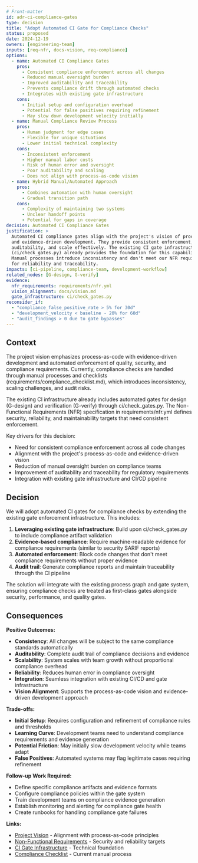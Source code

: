 ```yaml
---
# Front‑matter
id: adr-ci-compliance-gates
type: decision
title: "Adopt Automated CI Gate for Compliance Checks"
status: proposed
date: 2024-12-19
owners: [engineering-team]
inputs: [req-nfr, docs-vision, req-compliance]
options:
  - name: Automated CI Compliance Gates
    pros: 
      - Consistent compliance enforcement across all changes
      - Reduced manual oversight burden
      - Improved auditability and traceability
      - Prevents compliance drift through automated checks
      - Integrates with existing gate infrastructure
    cons: 
      - Initial setup and configuration overhead
      - Potential for false positives requiring refinement
      - May slow down development velocity initially
  - name: Manual Compliance Review Process
    pros: 
      - Human judgment for edge cases
      - Flexible for unique situations
      - Lower initial technical complexity
    cons: 
      - Inconsistent enforcement
      - Higher manual labor costs
      - Risk of human error and oversight
      - Poor auditability and scaling
      - Does not align with process-as-code vision
  - name: Hybrid Manual/Automated Approach
    pros:
      - Combines automation with human oversight
      - Gradual transition path
    cons:
      - Complexity of maintaining two systems
      - Unclear handoff points
      - Potential for gaps in coverage
decision: Automated CI Compliance Gates
justification: >
  Automated CI compliance gates align with the project's vision of process-as-code
  and evidence-driven development. They provide consistent enforcement, improve
  auditability, and scale effectively. The existing CI gate infrastructure 
  (ci/check_gates.py) already provides the foundation for this capability.
  Manual processes introduce inconsistency and don't meet our NFR requirements
  for reliability and traceability.
impacts: [ci-pipeline, compliance-team, development-workflow]
related_nodes: [G-design, G-verify]
evidence:
  nfr_requirements: requirements/nfr.yml
  vision_alignment: docs/vision.md
  gate_infrastructure: ci/check_gates.py
reconsider_if:
  - "compliance_false_positive_rate > 5% for 30d"
  - "development_velocity < baseline - 20% for 60d"
  - "audit_findings > 0 due to gate bypasses"
---
```


## Context

The project vision emphasizes process-as-code with evidence-driven development and automated enforcement of quality, security, and compliance requirements. Currently, compliance checks are handled through manual processes and checklists (requirements/compliance_checklist.md), which introduces inconsistency, scaling challenges, and audit risks.

The existing CI infrastructure already includes automated gates for design (G-design) and verification (G-verify) through ci/check_gates.py. The Non-Functional Requirements (NFR) specification in requirements/nfr.yml defines security, reliability, and maintainability targets that need consistent enforcement.

Key drivers for this decision:
- Need for consistent compliance enforcement across all code changes
- Alignment with the project's process-as-code and evidence-driven vision
- Reduction of manual oversight burden on compliance teams
- Improvement of auditability and traceability for regulatory requirements
- Integration with existing gate infrastructure and CI/CD pipeline

## Decision

We will adopt automated CI gates for compliance checks by extending the existing gate enforcement infrastructure. This includes:

1. **Leveraging existing gate infrastructure**: Build upon ci/check_gates.py to include compliance artifact validation
2. **Evidence-based compliance**: Require machine-readable evidence for compliance requirements (similar to security SARIF reports)
3. **Automated enforcement**: Block code changes that don't meet compliance requirements without proper evidence
4. **Audit trail**: Generate compliance reports and maintain traceability through the CI pipeline

The solution will integrate with the existing process graph and gate system, ensuring compliance checks are treated as first-class gates alongside security, performance, and quality gates.

## Consequences

**Positive Outcomes:**
- **Consistency**: All changes will be subject to the same compliance standards automatically
- **Auditability**: Complete audit trail of compliance decisions and evidence
- **Scalability**: System scales with team growth without proportional compliance overhead
- **Reliability**: Reduces human error in compliance oversight
- **Integration**: Seamless integration with existing CI/CD and gate infrastructure
- **Vision Alignment**: Supports the process-as-code vision and evidence-driven development approach

**Trade-offs:**
- **Initial Setup**: Requires configuration and refinement of compliance rules and thresholds
- **Learning Curve**: Development teams need to understand compliance requirements and evidence generation
- **Potential Friction**: May initially slow development velocity while teams adapt
- **False Positives**: Automated systems may flag legitimate cases requiring refinement

**Follow-up Work Required:**
- Define specific compliance artifacts and evidence formats
- Configure compliance policies within the gate system
- Train development teams on compliance evidence generation
- Establish monitoring and alerting for compliance gate health
- Create runbooks for handling compliance gate failures

**Links:**
- [Project Vision](../../docs/vision.md) - Alignment with process-as-code principles
- [Non-Functional Requirements](../../requirements/nfr.yml) - Security and reliability targets
- [CI Gate Infrastructure](../../ci/check_gates.py) - Technical foundation
- [Compliance Checklist](../../requirements/compliance_checklist.md) - Current manual process